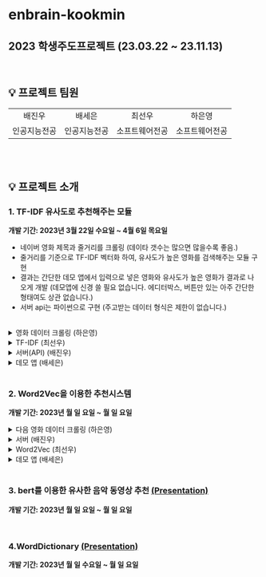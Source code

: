 # enbrain-kookmin
## 2023 학생주도프로젝트 (23.03.22 ~ 23.11.13)

<br>

## 💡 프로젝트 팀원
<table>
      <tbody>
          <tr>
            <tr>
              <td align='center'>배진우</td>
              <td align='center'>배세은</td>
              <td align='center'>최선우</td>
              <td align='center'>하은영</td>
            </tr>
            <tr>
              <td align='center'>인공지능전공</td>
              <td align='center'>인공지능전공</td>
              <td align='center'>소프트웨어전공</td>
              <td align='center'>소프트웨어전공</td>
            </tr>
          </tr>
      </tbody>
  </table>

<br><br>

## 💡 프로젝트 소개
### 1. TF-IDF 유사도로 추천해주는 모듈
**개발 기간: 2023년 3월 22일 수요일 ~ 4월 6일 목요일**
<br>
- 네이버 영화 제목과 줄거리를 크롤링 (데이타 갯수는 많으면 많을수록 좋음.)
- 줄거리를 기준으로 TF-IDF 벡터화 하여, 유사도가 높은 영화를 검색해주는 모듈 구현
- 결과는 간단한 데모 앱에서 입력으로 넣은 영화와 유사도가 높은 영화가 결과로 나오게 개발 (데모앱에 신경 쓸 필요 없습니다. 에디터박스, 버튼만 있는 아주 간단한 형태여도 상관 없습니다.)
- 서버 api는 파이썬으로 구현 (주고받는 데이터 형식은 제한이 없습니다.)
<br>
<details>
<summary>영화 데이터 크롤링 (하은영)</summary>

## 네이버 영화에서 영화 제목과 줄거리를 추출하여 가공

### 기능 설명 및 코드

1. **줄거리 특수문자 제거**
- 정규표현식을 사용하기 위해 re 모듈 사용

```python
# re.sub（정규 표현식, 치환 문자, 대상 문자열）
text = re.sub('[-=+,#/\?:^$.@*\"※~&%ㆍ!』\\‘|\(\)\[\]\<\>`\'…》‘’“”]', '', readData)
```

1. **줄거리 명사 추출 / 불용어 / 한 글자 제거**
- 명사 추출을 위해 konlpy의 Okt 모듈 사용
- 불용어 텍스트 파일을 이용하여 줄거리에서 불용어 제거
- 한 글자는 의미 없는 경우가 많으므로, 한 글자로 이루어진 단어 제거

```python
okt = Okt()
nouns = okt.nouns(readData)  # 명사만 뽑아내기

# 텍스트 파일 열기
korean_stopwords_path = "./korean_stopwords.txt"
with open(korean_stopwords_path, encoding='utf-8') as f:
    stopwords = f.readlines()
stopwords = [x.strip() for x in stopwords]

# 불용어 및 한 글자 제거
remove_char = [x for x in nouns if (x not in stopwords) and (len(x) > 1)]
```

1. **영화 제목 및 줄거리 크롤링**
- HTTP 요청을 보내기 위해 requests 모듈 사용
- 웹페이지 파싱 및 파싱한 문서에서 필요한 정보를 추출하기 위해 BeautifulSoup 모듈 사용

```python
for i in range(start_code, finish_code):
  movie_code = str(i)
  raw = requests.get("https://movie.naver.com/movie/bi/mi/basic.nhn?code=" + movie_code)
  html = bs(raw.text, 'html.parser')

  # 전체 컨테이너
  movie = html.select("div.article")

  # 전체 컨테이너가 가지고 있는 영화 관련 정보
  for a, m in enumerate(movie):

      # 영화 제목 수집
      title = m.select_one("h3.h_movie a")
      # m: BeautifulSoup으로 파싱된 HTML 문서 객체
      # select_one: HTML 문서에서 하나의 요소만 선택하는 메서드
      # "h3.h_movie a": h3 태그의 class 속성 값이 h_movie인 요소의 하위 태그 중 a 태그를 선택

      # 영화 줄거리 수집
      story = m.select("div.story_area p.con_tx")
      # select: HTML 문서에서 여러 요소를 선택하는 메서드
      # "div.story_area p.con_tx": div 태그의 class 속성 값이 story_area인 요소의 하위 태그 중 p 태그의 class 속성 값이 con_tx인 모든 요소를 선택

      # 줄거리가 없으면 넘어가기
      if len(story) == 0:
          continue

      # 영화 관련 정보 엑셀(xlsx) 형식 저장
      # 데이터 만들기 1: HTML로 가져온 정보에서 TEXT 정보만 뽑아서 리스트 형태로 만들기
      story_list = [s.text for s in story]

      # 데이터 만들기 2: 여러 개로 이루어진 리스트 형태를 하나의 문자열 형태로 만들고, 정보 가공
      story_str = ''.join(story_list).replace('\xa0', ' ')
      story_del = stopwords(story_str)   # 명사 추출 + 불용어 및 한 글자 제거
      story_clean = cleanText(story_del)  # 특수문자 제거

      # 데이터 만들기 3: 엑셀에 넣기 위해 리스트 형태로 만들기
      story_split = story_clean.split(' ')
      story_split.insert(0, title.text)  # 엑셀 한 행에 넣기 위해 타이틀을 줄거리(단어형식) 리스트 맨 앞에 넣기

      # 영화 관련 정보 엑셀 행 추가: line by line으로 추가
      sheet.append(story_split)
```

1. **엑셀 파일 생성 및 저장**
- 엑셀 파일을 생성하고 저장하기 위해 openpyx 모듈 사용
- 엑셀 파일을 csv 파일로 바꾸기 위해 pandas 모듈 사용

```python
global is_ok
is_ok = False
wb = openpyxl.Workbook()   # Workbook(): 빈 엑셀 파일을 생성
sheet = wb.active   # active: 현재 활성화된 시트 선택
```

```python
wb.save("navermovie1.xlsx")
df = pd.read_excel('navermovie1.xlsx')
df.to_csv("navermovie1.csv", index=False, header=False, encoding="utf-8-sig")
```

---

### 전체 코드

```python
import re   # 정규표현식을 위한 모듈
import requests   # HTTP 요청을 보내는 모듈
import openpyxl   # 엑셀 관련 모듈
import pandas as pd   # xslx -> csv로 바꾸기 위한 모듈
from bs4 import BeautifulSoup as bs   # 파싱 및 파싱한 문서에서 필요한 정보를 추출하는 모듈
from konlpy.tag import Okt   # 한국어 자연어 처리 모듈

# 특수문자 제거 위한 함수
def cleanText(readData):
    # 줄거리에 포함되어 있는 특수문자 제거
    text = re.sub('[-=+,#/\?:^$.@*\"※~&%ㆍ!』\\‘|\(\)\[\]\<\>`\'…》‘’“”]', '', readData)  # re.sub（정규 표현식, 치환 문자, 대상 문자열）
    return text

def stopwords(readData):
    okt = Okt()
    nouns = okt.nouns(readData)  # 명사만 뽑아내기

    # 텍스트 파일 열기
    korean_stopwords_path = "./korean_stopwords.txt"
    with open(korean_stopwords_path, encoding='utf-8') as f:
        stopwords = f.readlines()
    stopwords = [x.strip() for x in stopwords]

    # 불용어 및 한 글자 제거
    remove_char = [x for x in nouns if (x not in stopwords) and (len(x) > 1)]

    # 문자열로 만들기
    text = ' '.join(remove_char)

    return text

def crawling(start_code, finish_code):
    try:
        global is_ok
        is_ok = False
        wb = openpyxl.Workbook()   # Workbook(): 빈 엑셀 파일을 생성
        sheet = wb.active   # active: 현재 활성화된 시트 선택

        # HTML 파싱
        j = 0
        # 네이버 영화의 영화 코드 범위 지정
        for i in range(start_code, finish_code):

            movie_code = str(i)
            raw = requests.get("https://movie.naver.com/movie/bi/mi/basic.nhn?code=" + movie_code)
            html = bs(raw.text, 'html.parser')

            # 전체 컨테이너
            movie = html.select("div.article")

            # 전체 컨테이너가 가지고 있는 영화 관련 정보
            for a, m in enumerate(movie):

                # 영화 제목 수집
                title = m.select_one("h3.h_movie a")
                # m: BeautifulSoup으로 파싱된 HTML 문서 객체
                # select_one: HTML 문서에서 하나의 요소만 선택하는 메서드
                # "h3.h_movie a": h3 태그의 class 속성 값이 h_movie인 요소의 하위 태그 중 a 태그를 선택

                # 영화 줄거리 수집
                story = m.select("div.story_area p.con_tx")
                # select: HTML 문서에서 여러 요소를 선택하는 메서드
                # "div.story_area p.con_tx": div 태그의 class 속성 값이 story_area인 요소의 하위 태그 중 p 태그의 class 속성 값이 con_tx인 모든 요소를 선택

                # 줄거리가 없으면 넘어가기
                if len(story) == 0:
                    continue

                # 출력용 (지워도 무방)
                print("=" * 50)
                print("제목:", title.text)
                print("줄거리: ")
                for s in story:
                    print(s.text)
                print("-" * 50)

                # 영화 관련 정보 엑셀(xlsx) 형식 저장
                # 데이터 만들기 1: HTML로 가져온 정보에서 TEXT 정보만 뽑아서 리스트 형태로 만들기
                story_list = [s.text for s in story]

                # 데이터 만들기 2: 여러 개로 이루어진 리스트 형태를 하나의 문자열 형태로 만들고, 정보 가공
                story_str = ''.join(story_list).replace('\xa0', ' ')
                story_del = stopwords(story_str)   # 명사 추출 + 불용어 및 한 글자 제거
                story_clean = cleanText(story_del)  # 특수문자 제거

                # 데이터 만들기 3: 엑셀에 넣기 위해 리스트 형태로 만들기
                story_split = story_clean.split(' ')
                story_split.insert(0, title.text)  # 엑셀 한 행에 넣기 위해 타이틀을 줄거리(단어형식) 리스트 맨 앞에 넣기

                # 영화 관련 정보 엑셀 행 추가: line by line으로 추가
                sheet.append(story_split)

                is_ok = True

            # 출력용 (지워도 무방)
            if is_ok == True:
                j = j + 1
            print(finish_code - start_code, "개 중에", finish_code - i, "개 남음")
            print((i - start_code)+1, "번째 영화 체크 중", j, "개의 영화 정보 저장 완료")

		# 엑셀 저장
    except:
        print("에러 발생")
        wb.save("navermovie1.xlsx")
        df = pd.read_excel('navermovie1.xlsx')
        df.to_csv("navermovie1.csv", index=False, header=False, encoding="utf-8-sig")

    finally:
        print("완료")
        wb.save("navermovie2.xlsx")
        df = pd.read_excel('navermovie2.xlsx')
        df.to_csv("navermovie2.csv", index=False, header=False, encoding="utf-8-sig")

crawling(165932, 215932)
```
</details>

<details>
<summary>TF-IDF (최선우)</summary>

  ## TF-IDF를 활용한 유사 영화 도출
### 정의: Term Frequency - Inverse Document Frequency

### 사용

- 문서의 유사도를 구하는 작업
- 검색 시스템에서 검색 결과의 중요도를 정하는 작업
- 문서 내에서 특정 단어의 중요도를 구하는 작업

### TF: 특정 줄거리(영화의) d에서의 특정 단어 t의 등장 횟수

```python
docs = [
  '먹고 싶은 사과',
  '먹고 싶은 바나나',
  '길고 노란 바나나 바나나',
  '저는 과일이 좋아요'
]
```

- 위의 예시에서 문자열을 각각의 줄거리라고 했을 때 세번째 줄거리의 단어 “바나나”가 나온 횟수는 23번

### DF: 특정 단어 t가 등장한 줄거리의 수

- 특정 단어 t가 등장한 줄거리의 수
    - 한 줄거리에서 t가 몇번 나왔는지는 중요하지 않음
- 위의 예시에서 “바나나”가 등장한 줄거리의 개수는 23개

### IDF: DF에 반비례하는 수

![Untitled](https://prod-files-secure.s3.us-west-2.amazonaws.com/de6a9e88-4865-45d4-a901-38d34aebbc8a/46ac930a-5f48-4f69-8196-3f70f67e4e94/Untitled.png)

- 줄거리의 개수가 많아질 때 값이 너무 커지는 것을 막기 위해 log 사용
- df가 0일 때를 대비해 분모에 +1

- 많은 문서에서 나온 단어 ⇒ 어디에나 쓰이는 흔한 단어 ⇒ 중요한 단어 xx

### 사용 모듈

```python
from sklearn.feature_extraction.text import TfidfVectorizer

tfIdfVector= TfidfVectorizer().fit(self.movieList) # movieList에 있는 모든 단어를 TFIDF 벡터로 변환
result = tfIdfVector.transform(self.movieList).toarray() # movieList를 TFIDF 벡터로 변환
```

- self.movieList에는 각 영화의 줄거리가 존재
- 줄거리의 단어들에 대해 벡터화를 진행
- self.moveList를 벡터화된 단어들로 변경

---

## 유사도: 코사인 유사도

- 벡터화된 줄거리들끼리의 유사도를 구하기 위해 코사인 유사도 사용

### 코사인 유사도

![Untitled](https://prod-files-secure.s3.us-west-2.amazonaws.com/de6a9e88-4865-45d4-a901-38d34aebbc8a/e872cc57-1d23-46e2-9c0e-1bdfa3661a23/Untitled.png)

- 같은 차원의 벡터들의 각도를 구한 것
- 각도가 작을 수록 유사 ⇒ cos()이 클수록 유사 ⇒ 1에 가까울 수록 유사

```python
cos_sim =np.dot(story_input, self.moveTFIDF[move])/(norm(story_input)*norm(self.moveTFIDF[movie]))
# story_input: 입력으로 들어온 영화의 제목의 줄거리
# story_input에 대해 다른 영화들의 줄거리 벡터와 cosine sim를 구함
```

### 구현

```python
class cosine_sim:
	def __init__(self):
		# 영화 줄거리 TF-IDF 벡터화
	def cosine_sim_cal(self, name_input);
		# 입력받은 영화 제목과 다른 영화들의 cos_sim을 구하여 
		# 높은 cos_sim을 가진 영화 리스트를 출력
```

### 예시

입력
![Untitled](https://prod-files-secure.s3.us-west-2.amazonaws.com/de6a9e88-4865-45d4-a901-38d34aebbc8a/5cdb92cd-32e1-4883-84d5-0fc97f0f5a71/Untitled.png)

출력
</details>

<details>
<summary>서버(API) (배진우)</summary>
  - urls.py
  <br>
  - 내 ip:8000/api/movies/를 통해서 데이터를 받아야함.

```python
from django.contrib import admin
from django.urls import path
from myapp.views import movies

urlpatterns = [
     path('api/movies/', movies, name='movies'),
]
```

- settings.py
    - 현재 사용하고 있는 ip를 접근 허용
    
    ```python
    ALLOWED_HOSTS = ['10.30.116.172']
    ```
    
- models.py
    - 기존에 models.py를 사용하지 않고 cosin_sim.py를 models.py로 이용
    - django.db에서 models 를 불러 기존 models.py의 형식을 유지
    
    ```python
    import numpy as np
    from numpy.linalg import norm
    from django.db import models
    from .tf_idf import TFIDF
    
    class cosine_sim:
        
        def __init__(self):
    
            self.movieName, self.movieTFIDF = TFIDF().TFIDF_use_module()
    
        def cosine_sim_cal(self, name_input):
            if name_input in self.movieName:
    
                story_input = self.movieTFIDF[self.movieName.index(name_input)]
                result = []
    
                for movie in range(len(self.movieTFIDF)):
                    cos_sim =np.dot(story_input, self.movieTFIDF[movie])/(norm(story_input)*norm(self.movieTFIDF[movie]))
                    if cos_sim > 0.3:
                        result.append([movie,cos_sim])
    
                result = sorted(result, key = lambda x : -x[1]) # 정렬
                result.pop(0)
    
                movieSimName = []
                for m in result:
                    movieSimName.append(self.movieName[m[0]])
                
                return movieSimName
    
            
            else:
                return ["그런 영화는 없어요 ㅠㅠ"]
    ```
    
- view.py
    - 가장 메인인 파일로 데이터를 받고 전송 기능 구현
    - http 전송 방식을 이용하며 데이터의 형식은 Json파일을 이용한다.
    - API에서 사이트 간 요청 위조인 csrf 보안이 필요없기 때문에 간단하게 해체 가능한 csrf_exempt 사용
    - 받은 데이터를 movie_data에 넣어 cosine_sim 모듈을 이용해 유사한 영화 탐색
    - 나온 영화 제목을 리스트에 넣은 후 title 에 해당하는 value에 저장 후 json 형식으로 전송
    
    ```python
    from django.shortcuts import render
    from django.http import JsonResponse
    from django.views.decorators.csrf import csrf_exempt
    from .cosine_sim import cosine_sim
    import json
    # Create your views here
    
    @csrf_exempt
    def movies(request):
        if request.method == 'POST':
            print("DATA RECEIEVED!")
            movie_data = request.POST.dict()
            movie_list = []
            movie_object = cosine_sim()
            movie_title = movie_object.cosine_sim_cal(movie_data)
            for movie in movie_title:
                movie_list.append(movie )
            movie_data = {
                    'title' : movie_list
                    }
            return JsonResponse(movie_data, content_type='application/json; charset=utf-8')
    ```
    

[myproject.zip](https://prod-files-secure.s3.us-west-2.amazonaws.com/de6a9e88-4865-45d4-a901-38d34aebbc8a/73bdf794-01d9-4e38-a58d-49c3ed25bf3e/myproject.zip)
</details>

<details>
<summary>데모 앱 (배세은)</summary>
  ## 데모 앱 만들기 및 서버와 연결하기

## 1. MainActivity

![2023-04-06 (2).png](https://prod-files-secure.s3.us-west-2.amazonaws.com/de6a9e88-4865-45d4-a901-38d34aebbc8a/33e36d7b-6a0f-4538-9d10-50f800a71172/2023-04-06_(2).png)

### -영화 제목 입력 받기

### -서버에 요청 보내기

- 입력된 텍스트를  String형식으로 movietitle이라는 변수에 저장
- JSON형식으로 데이터를 만듦
- HttpURLConnection을 사용하여 서버에 POST요청

```kotlin
val movietitle = binding.movietitle.text.toString() // EditText에서 텍스트 가져오기

            try {
                var json = JSONObject()
                json.put("title", movietitle); // JSON형태로 변환하여 변수에 저장

                val conn = URL("http://10.30.116.62:8000/api/movies/").openConnection() as HttpURLConnection
                conn.doOutput = true
                conn.requestMethod = "POST" // POST방식으로 보냄
                conn.addRequestProperty("Content-Type", "application/json") // HTTP 요청 본문에 JSON데이터를 넣을 것이라는 것을 서버에 알림

								val output = conn.outputStream // 서버에 JSON 데이터 전송
								output.write(json.toString().toByteArray())
								output.flush()
								output.close()
```

### -서버에서 응답 받기

- JSON형식으로 응답을 받아옴
- 예시)

  {
  "title": ["영화1","영화2","영화3"]
  }    

- “title” key에 대한 value를 추출
- 각각의 영화 제목을 String으로 변환하여 리스트 형식으로 SubActivity에 보냄

```kotlin
conn.inputStream.use { `in` -> // 서버로부터 응답 받음
    ByteArrayOutputStream().use { out -> // 응답 데이터 받아옴
        val buf = ByteArray(1024 * 8)
        var length = 0
        while (`in`.read(buf).also { length = it } != -1) {
            out.write(buf, 0, length)
        }
        val response = String(out.toByteArray()) // 응답받은 데이터를 response 변수에 저장

				val jsonObject = JSONObject(response) 
				val titleList = jsonObject.getJSONArray("title") // 서버에서 전달받은 JSON 데이터에서 "title" key에 해당하는 value들 가져옴 
				val titles = ArrayList<String>() // 위 값들 추출하여 ArrayList에 추가
				for (i in 0 until titleList.length()){
				    val title = titleList.getString(i)
				    titles.add(title)
				}

				val titleListObj = TitleList(titles)
				
				val intent = Intent(this, SubActivity::class.java).apply { // SubActivity로 전환
				    putExtra("movieTitle", movietitle) // 검색한 영화 제목 SubActivity로 보내기
				    putExtra("titleList", titleListObj) // 응답받은 영화 제목들 SubActivity로 보내기
				}
```

## 2. SubActivity

MainActivity에서 받은 데이터 리사이클러뷰를 이용해 출력

![2023-04-07.png](https://prod-files-secure.s3.us-west-2.amazonaws.com/de6a9e88-4865-45d4-a901-38d34aebbc8a/a3615819-863f-4cae-9aa2-3e90419cde4e/2023-04-07.png)

SubActivity

제목 : 검색한 영화 제목

item : 검색 결과 영화 제목들

오른쪽 Recyclerview의 영화 제목이

item으로 하나씩 들어감

![2023-04-07 (1).png](https://prod-files-secure.s3.us-west-2.amazonaws.com/de6a9e88-4865-45d4-a901-38d34aebbc8a/051f3a77-7957-40a3-bb40-b35f960db4c2/2023-04-07_(1).png)

Recyclerview

# 결과물

</details>

<br>

### 2. Word2Vec을 이용한 추천시스템
**개발 기간: 2023년 월 일 요일 ~ 월 일 요일**
<details>
<summary>다음 영화 데이터 크롤링 (하은영)</summary>
  ## 다음 영화에서 영화 제목, 줄거리, 장르를 추출하여 가공

### 기능 설명 및 코드

1. **크롤링 (daum_movie_crawling.py)**

1-1. **영화 제목 크롤링**

- 존재하지 않는 페이지가 있을 수도 있으므로, head에서 따오기
    
    ![스크린샷 2023-05-10 오후 2.57.21.png](https://prod-files-secure.s3.us-west-2.amazonaws.com/de6a9e88-4865-45d4-a901-38d34aebbc8a/23190727-b717-4f1b-abd8-3d099327ca87/%E1%84%89%E1%85%B3%E1%84%8F%E1%85%B3%E1%84%85%E1%85%B5%E1%86%AB%E1%84%89%E1%85%A3%E1%86%BA_2023-05-10_%E1%84%8B%E1%85%A9%E1%84%92%E1%85%AE_2.57.21.png)
    

```python
def crawling(start_code, finish_code):
	for i in range(finish_code, start_code, -1):
		movie_code = str(i)
    raw = requests.get("https://movie.daum.net/moviedb/main?movieId=" + movie_code)
    html = bs(raw.text, 'html.parser')

		# 영화 제목 수집
    title = html.find("head").find("title").text.replace(" | 다음영화", "")
    # 존재하지 않는 영화일 때 넘어가기
    if title == "다음영화":
        continue
```

1-2. **영화 줄거리, 장르 크롤링**

- 셀레니움 사용
- 줄거리와 다르게 장르는 같은 이름의 속성값이 많아서 CSS가 아닌 Xpath를 이용해서 찾음
    
    ![스크린샷 2023-05-09 오후 10.48.23.png](https://prod-files-secure.s3.us-west-2.amazonaws.com/de6a9e88-4865-45d4-a901-38d34aebbc8a/0151bdb3-68cf-4dda-badf-753c4cbefc49/%E1%84%89%E1%85%B3%E1%84%8F%E1%85%B3%E1%84%85%E1%85%B5%E1%86%AB%E1%84%89%E1%85%A3%E1%86%BA_2023-05-09_%E1%84%8B%E1%85%A9%E1%84%92%E1%85%AE_10.48.23.png)
    

```python
		# 페이지가 완전히 로드되는 걸 기다리지 않게끔 웹 드라이버 설정
    caps = DesiredCapabilities().CHROME
    caps["pageLoadStrategy"] = "none"   # default: caps["pageLoadStrategy"] = "normal"

    options = Options()
    options.add_argument("--headless")  # 창을 띄우지 않게끔
    driver = webdriver.Chrome('chromedriver', options=options)
    driver.get("https://movie.daum.net/moviedb/main?movieId=" + movie_code)          

    # 영화 줄거리 수집
    try:
        raw_story = WebDriverWait(driver, 5).until(
            EC.presence_of_element_located((By.CSS_SELECTOR, '#mainContent > div > div.box_detailinfo > div.contents > div.detail_basicinfo > div > div > div'))
        ).text
        # 해당 요소가 로딩될 때까지 최대 5초까지 대기
        # presence_of_element_located: 로딩된 페이지에 조건 요소가 있는지 확인
        story = raw_story.replace("\n", " ")
    except:   # 줄거리 정보가 없을 때
        story = ""

    # 영화 장르 수집
    try:
        genre = driver.find_element(By.XPATH, '//*[@id="mainContent"]//dt[contains(text(), "장르")]').find_element(By.XPATH, 'following-sibling::dd').text
    except:   # 장르 정보가 없을 때
        genre = ""
```

- 줄거리가 있는 영화들의 개수를 3만 개 이상으로 하기 위한 코드

```python
		# 줄거리가 없는 영화 제외했을 때의 영화 정보의 개수 정하기
    if len(data[-1]['story']) != 0:
        cnt += 1
        if cnt == 35000:
            return
```

1. **줄거리, 장르 가공 (processed_daum_movie.py)**

2-1. **줄거리 특수문자 제거 함수**

- 정규표현식을 사용하기 위해 re 모듈 사용

```python
# re.sub（정규 표현식, 치환 문자, 대상 문자열）
text = re.sub('[-=+,#/\?:^$.@*\"※~&%ㆍ!』\\‘|\(\)\[\]\<\>`\'…》‘’“”]', '', readData)
```

2-2. **줄거리 명사 추출 / 불용어 / 한 글자 제거 함수**

- 명사 추출을 위해 konlpy의 Okt 모듈 사용
- 불용어 텍스트 파일을 이용하여 줄거리에서 불용어 제거
- 한 글자는 의미 없는 경우가 많으므로, 한 글자로 이루어진 단어 제거

```python
okt = Okt()
nouns = okt.nouns(readData)  # 명사만 뽑아내기

# 텍스트 파일 열기
korean_stopwords_path = "./korean_stopwords.txt"
with open(korean_stopwords_path, encoding='utf-8') as f:
    stopwords = f.readlines()
stopwords = [x.strip() for x in stopwords]

# 불용어 및 한 글자 제거
remove_char = [x for x in nouns if (x not in stopwords) and (len(x) > 1)]
```

2-3. **줄거리, 장르를 단어로 나눠서 리스트에 넣기**

```python
processed_data = []
for d in data:
    # 줄거리 가공
    story_del = stopwords(d['story'])  # 명사 추출 + 불용어 및 한 글자 제거
    story_clean = cleanText(story_del)  # 특수문자 제거

    # story value값 리스트로 만들기
    if len(story_clean) == 0:
        story_final = []
    else:
        story_final = story_clean.split(" ")

    d['story'] = story_final

		# 장르 가공
    # genre value값 리스트로 만들기
    if len(d['genre']) == 0:
        genre_final = []
    else:
        genre_final = d['genre'].split("/")

    d['genre'] = genre_final

    # 줄거리 및 장르 저장
    processed_data.append(d)
```

1. **피클 저장**

```python
with open('daum_moive.pickle', 'wb') as f:
	pickle.dump(data, f, pickle.HIGHEST_PROTOCOL)
```

- 피클로 저장된 최종 형태:
    
    [{'title': '가디언즈 오브 갤럭시: Volume 3', 'story': ['가모라', '슬픔', '피터', '위기', '은하계', '동료', '위해', '다시', '한번', '가디언즈', '경우', '마지막', '미션', '이야기'], 'genre': ['액션', '어드벤처', 'SF']}, {'title': '그루지 2020', ···}
    

---

### 전체 코드

- **daum_movie_crawling.py**

```python
import requests   # HTTP 요청을 보내는 모듈
from bs4 import BeautifulSoup as bs   # 파싱 및 파싱한 문서에서 필요한 정보를 추출하는 모듈
from selenium import webdriver   # 웹 브라우저를 조작하는 모듈
from selenium.webdriver.common.by import By   # 웹 페이지에서 요소를 찾는 방법에 대한 모듈
from selenium.webdriver.support.ui import WebDriverWait   # 특정 조건이 충족될 때까지 대기하는 모듈
from selenium.webdriver.support import expected_conditions as EC   # 특정 조건이 충족될 때까지 대기하는 모듈에서 사용하는, 예상 조건에 대한 모듈
from selenium.webdriver.chrome.options import Options   # Chrome 브라우저 설정에 대한 모듈
from selenium.webdriver.common.desired_capabilities import DesiredCapabilities   # 웹 드라이버 설정에 대한 모듈
import pickle   # 데이터를 파일로 저장하고 불러오는 모듈

def crawling(start_code, finish_code):
    try:
        global is_ok
        is_ok = False
        cnt = 0
        j = 0
        data = []  # 수집한 데이터를 저장할 리스트

        # 영화 코드 범위 지정
        for i in range(finish_code, start_code, -1):
            movie_code = str(i)
            raw = requests.get("https://movie.daum.net/moviedb/main?movieId=" + movie_code)
            html = bs(raw.text, 'html.parser')

            # 페이지가 완전히 로드되는 걸 기다리지 않게끔 웹 드라이버 설정
            caps = DesiredCapabilities().CHROME
            caps["pageLoadStrategy"] = "none"   # default: caps["pageLoadStrategy"] = "normal"

            options = Options()
            options.add_argument("--headless")  # 창을 띄우지 않게끔
            driver = webdriver.Chrome('chromedriver', options=options)
            driver.get("https://movie.daum.net/moviedb/main?movieId=" + movie_code)

            # 영화 제목 수집
            title = html.find("head").find("title").text.replace(" | 다음영화", "")
            # 존재하지 않는 영화일 때 넘어가기
            if title == "다음영화":
                continue

            # 영화 줄거리 수집
            try:
                raw_story = WebDriverWait(driver, 5).until(
                    EC.presence_of_element_located((By.CSS_SELECTOR, '#mainContent > div > div.box_detailinfo > div.contents > div.detail_basicinfo > div > div > div'))
                ).text
                # 해당 요소가 로딩될 때까지 최대 5초까지 대기
                # presence_of_element_located: 로딩된 페이지에 조건 요소가 있는지 확인
                story = raw_story.replace("\n", " ")
            except:   # 줄거리 정보가 없을 때
                story = ""

            # 영화 장르 수집
            try:
                genre = driver.find_element(By.XPATH, '//*[@id="mainContent"]//dt[contains(text(), "장르")]').find_element(By.XPATH, 'following-sibling::dd').text
            except:   # 장르 정보가 없을 때
                genre = ""

            # 데이터를 리스트에 추가
            data.append({'title': title, 'story': story, 'genre': genre})

						# 저장
            with open('daum_moive.pickle', 'wb') as f:
                pickle.dump(data, f, pickle.HIGHEST_PROTOCOL)

            # 창 닫기
            driver.quit()

            # 줄거리가 없는 영화 제외했을 때의 영화 정보의 개수 정하기
            if len(data[-1]['story']) != 0:
                cnt += 1
                if cnt == 35000:
                    return

            # 출력용 (지워도 무방)
            is_ok = True
            print("=" * 50)
            print("제목:", title)
            print("줄거리: ", story)
            print("장르: ", genre)
            print("-" * 50)
            if is_ok == True:
                j = j + 1
            print((finish_code - i) + 1, "번째 영화 체크 중", j, "개의 영화 정보 저장 완료 (줄거리가 존재하는 영화 정보는", cnt, "개)")
            print(finish_code - start_code, "개 중에", (i - start_code) - 1, "개 남음")

    except:
        print((finish_code - i) + 1, "번째 영화 체크 중 error")

crawling(24157, 129157)   # 총 105,000만 개
```

- **processed_daum_movie.py**

```python
import re  # 정규표현식을 위한 모듈
import pickle
from konlpy.tag import Okt  # 한국어 자연어 처리 모듈

# 특수문자 제거 위한 함수
def cleanText(readData):
    # 줄거리에 포함되어 있는 특수문자 제거
    text = re.sub('[-=+,#/\?:^$.@*\"※~&%ㆍ!』\\‘|\(\)\[\]\<\>`\'…》‘’“”]', '',
                  readData)  # re.sub（정규 표현식, 치환 문자, 대상 문자열）
    return text

def stopwords(readData):
    okt = Okt()
    nouns = okt.nouns(readData)  # 명사만 뽑아내기

    # 텍스트 파일 열기
    korean_stopwords_path = "./korean_stopwords.txt"
    with open(korean_stopwords_path, encoding='utf-8') as f:
        stopwords = f.readlines()
    stopwords = [x.strip() for x in stopwords]

    # 불용어 및 한 글자 제거
    remove_char = [x for x in nouns if (x not in stopwords) and (len(x) > 1)]

    # 문자열로 만들기
    text = ' '.join(remove_char)

    return text

def processedData():
    with open('daum_moive.pickle', 'rb') as f:
        data = pickle.load(f)

    processed_data = []
    for d in data:
        # 줄거리 가공
        story_del = stopwords(d['story'])  # 명사 추출 + 불용어 및 한 글자 제거
        story_clean = cleanText(story_del)  # 특수문자 제거

        # story value값 리스트로 만들기
        if len(story_clean) == 0:
            story_final = []
        else:
            story_final = story_clean.split(" ")

        d['story'] = story_final

				# 장르 가공
        # genre value값 리스트로 만들기
        if len(d['genre']) == 0:
            genre_final = []
        else:
            genre_final = d['genre'].split("/")

        d['genre'] = genre_final

        # 줄거리 및 장르 저장
        processed_data.append(d)

    with open("processed_daum_movie.pickle", "wb") as f:
        pickle.dump(processed_data, f)

processedData()
```
</details>

<details>
<summary>서버 (배진우)</summary>
  - 방화벽의 대한 접근 허용
    - MySQL은 보통 3306의 포트를 사용하며 , 외부에서 3000포트로 접근을 허용, SSH를 허용했으나 실패, ICMP를 허용해 ping을 확인.

![Untitled](https://prod-files-secure.s3.us-west-2.amazonaws.com/de6a9e88-4865-45d4-a901-38d34aebbc8a/b77f94fa-16c7-488e-9889-5cdbf4550880/Untitled.png)

고정 IP주소를 부여해 코드 변화 없음.

![Untitled](https://prod-files-secure.s3.us-west-2.amazonaws.com/de6a9e88-4865-45d4-a901-38d34aebbc8a/11369fa6-a94a-4ddb-8675-a42586248376/Untitled.png)

MySQL 콘솔 접속후 새로운 사용자를 생성하고 액세스 권한 부여  및 데이터베이스 생성

```jsx
CREATE USER '사용자_이름'@'locaIhost' IDENTIFIED BY '비밀번호';
GRANT ALL PRIVILEGES ON *.* TO '사용자_이름'@'Iocalhost' WITH GRANT OPTION;
FLUSH PRIVILEGES;
CREATE DATABASE 데이터베이스_이름;
```

MySQL 로그인 후 데이터베이스 선택

```jsx
mysql -u [사용자명] -p
USE [데이터베이스명];
CREATE TABLE [테이블명] (
  id INT AUTO_INCREMENT PRIMARY KEY, // id 자동 증가되는 기본 키(PK) 열
  title VARCHAR(255), // 최대 255글자
  plot TEXT // 긴 줄거리
);
```

- 데이터베이스에 데이터 저장

```python
import pickle
import MySQLdb

# 데이터베이스 연결 설정
db = MySQLdb.connect(host='localhost', user='bgw4399', password='qowlsdn4399', database='word2vec')
cursor = db.cursor()

# pickle 파일에서 데이터 추출
with open('processed_daum_movie_final.pickle', 'rb') as file:
    data = pickle.load(file)

# 데이터베이스에 전송할 SQL 쿼리 작성

query = "INSERT INTO move (title, plot) VALUES (%S, %s)"

# 데이터베이스에 데이터 전송
for item in data:
    cursor.execute(query, (item['titIe'], " ".join(item['story'])))
# 변경 사항 커밋
db.commit()

# 연결 종료
db.close()
```

- 바뀐 [settings.py](http://settings.py) 부분

모든 사람들의 ip를 허용 (보안이 취약하다)

```jsx
ALLOWED_HOST = ['*']
```

기존에 만들어놓은 계정을 등록

```jsx
DATABASS = {
    'default': {
        'ENGINE': 'django.db.backends.mysql',
        'NAME': 'word2vec',
        'USER': 'bgw4399',
        'PASSWORD': 'qowlsdn4399',
        'HOST': 'localhost',
        'PORT': '3300',
    }
}
```

문제점

ssh를 이용한 연결 오류(이유 찾지 못함..)

```python
ssh: connect to host ec2-3-105-118-201.ap-southeast-2.compute.amazonaws.com port 202: Connection timed out
```
</details>

<details>
<summary>Word2Vec (최선우)</summary>
  ## 워드 임베딩: 단어를 (밀집 표현으로 나타낸) 벡터로 표현하는 방법 (밀집 표현)

- LSA, Word2Vec, FastText, Glove 등이 있음

## Word2Vec

- 단어 벡터의 값이 단어의 의미를 수치화한 것
    
    → 벡터 간 유의미한 유사도 반영 (단어 벡터의 값이 비슷하면 의미가 유사한 것)
    
    → 단어의 의미를 수치화
    

![Untitled](https://prod-files-secure.s3.us-west-2.amazonaws.com/de6a9e88-4865-45d4-a901-38d34aebbc8a/bfc22de0-5027-4388-8733-3b6377a1295b/Untitled.png)

### 분산 표현: 단어의 의미를 다차원 공간에 벡터화하는 방법(공간의 크기를 100차원으로 정하면 단어의 의미를 100차원의 공간을 이용하여 나타냄)

- 의미
    - Word2Vec에서 단어를 벡터로 나타내는 방법
    - 단어의 의미를 여러 차원에다가 분산하여 표현
- **가정: “비슷한 문맥에서 등장하는 단어들은 비슷한 의미를 가진다” (분포 가설)**
    - ex) “동물원에 있는 ~는 정말 귀엽다”에서 나올 단어들은 강아지, 고양이 등이 있다. → 비슷한 문맥에서 등장하는 단어들은 비슷한 의미를 가지므로 강아지와 고양이는 분포가설에 의해 비슷한 의미를 가지면 비슷한 벡터의 형태를 가진다
- 방법
    1. 분포 가설을 이용하여 텍스트를 학습
    2. 단어의 의미를 벡터의 여러 차원에 분산하여 표현
- 장점
    - 벡터 간 유의미한 유사도 반영 가능
    - 저차원으로 단어 벡터 표현 가능 (희소표현에 비해)

### CBOW(Continuous Bag of Words): 주변 단어들로부터 중심 단어를 예측하는 방법

ex) 예를 들어, "I love ___"라는 문장이 주어졌을 때, "I love pizza"라는 답을 출력

이때, "pizza"가 중심 단어가 되고, "I", "love"가 주변 단어

![Untitled](https://prod-files-secure.s3.us-west-2.amazonaws.com/de6a9e88-4865-45d4-a901-38d34aebbc8a/91e34ce3-4f6f-4b26-a296-491dbb7df6fb/Untitled.png)

인공신경망의 입력은 원핫 벡터

![Untitled](https://prod-files-secure.s3.us-west-2.amazonaws.com/de6a9e88-4865-45d4-a901-38d34aebbc8a/569091d9-1d04-4e92-ae8a-ab70fd290007/Untitled.png)

lookup table이 임베딩의 결과가 됨 (또는 w와 w`을 모두 이용하여) 

w와 w`은 처음에 랜덤 값을 갖고 훈련시킴 (w와 w`는 완전 다른 행렬, w, w`을 잘 훈련시키자)

![Untitled](https://prod-files-secure.s3.us-west-2.amazonaws.com/de6a9e88-4865-45d4-a901-38d34aebbc8a/d8f1218c-8f34-440d-a760-695702f628f4/Untitled.png)

W와 곱해진 원핫벡터(입력벡터)들은 평균으로 합쳐져서 M이 됨

M은 W`과 곱해지고 softmax 함수를 지나면서 y^(추정값)을 도출

![Untitled](https://prod-files-secure.s3.us-west-2.amazonaws.com/de6a9e88-4865-45d4-a901-38d34aebbc8a/46ff05c2-7da2-4d0b-b5dd-b3277e9cc144/Untitled.png)

크로스 엔트로피를 이용해 원래 레이블을 이용하여 두 값의 오차를 줄여가며 학습

### Skip-gram: CBOW와 반대로 중심 단어로부터 주변 단어들을 예측하는 방법

ex)예를 들어, "pizza"가 주어졌을 때, "I", "love"를 출력

![Untitled](https://prod-files-secure.s3.us-west-2.amazonaws.com/de6a9e88-4865-45d4-a901-38d34aebbc8a/f06d6daa-86a6-4997-945a-70e460093dd7/Untitled.png)

## 영화 유사도에 적용

### → 단어끼리의 유사도가 아닌 줄거리끼리의 유사도 비교가 필요

### → 각 단어 벡터를 모두 합치는 방안 선택

![Untitled](https://prod-files-secure.s3.us-west-2.amazonaws.com/de6a9e88-4865-45d4-a901-38d34aebbc8a/bfc22de0-5027-4388-8733-3b6377a1295b/Untitled.png)

- 벡터라고 생각했을 때 합 벡터가 비슷하면 비슷한 영화라고 생각

### → 벡터를 모두 합쳤으므로 크기는 중요하지않기 때문에 각도만 구하는 코사인 유사도를 이용하여 유사도 구함

### Cbow와 Skip-gram

skip-gram

![Untitled](https://prod-files-secure.s3.us-west-2.amazonaws.com/de6a9e88-4865-45d4-a901-38d34aebbc8a/3c075e6d-6d8f-435e-ad83-6426f3b29fda/Untitled.png)

cbow

![Untitled](https://prod-files-secure.s3.us-west-2.amazonaws.com/de6a9e88-4865-45d4-a901-38d34aebbc8a/ad93aab0-ebc8-4407-af64-f8f68ab3bb6c/Untitled.png)

```python
import pickle
from gensim.models.word2vec import Word2Vec
from cosine_sim import cosine_sim

class Word2vec_movie:

    def __init__(self):

        self.model_word2vec = Word2Vec.load("word2vec_final_skip")
        
        # DB에서 가져와야됨
        with open('data/processed_daum_movie_final.pickle', 'rb') as f:
            data = pickle.load(f)

        self.title = [i['title'] for i in data]
        self.story = [i['story'] for i in data]

    def cosine_sim_calc(self, movie_title):
        
        movie_title_vector = 0

        if movie_title in self.title:
            for word in self.story[self.title.index(movie_title)]:
                if word in self.model_word2vec.wv:
                    movie_title_vector += self.model_word2vec.wv[word]
            #print(movie_title_vector)
            sim_movie = []
            for index in range(len(self.story)):
                if not self.story[index] :
                    continue
                # print(self.story[index])
                movie_diff_vector = 0
                for word in self.story[index]:
                    if word in self.model_word2vec.wv:
                        movie_diff_vector += self.model_word2vec.wv[word]
                #print(cosine_sim().cosine_sim_cal(movie_title_vector, movie_diff_vector))
                cosine_sim_value = cosine_sim().cosine_sim_cal(movie_title_vector, movie_diff_vector)
                # print(cosine_sim_value)
                if cosine_sim_value > 0.5 :
                    tmp = []
                    tmp.append(float(cosine_sim_value))
                    tmp.append(self.title[index])
                    tmp.append(movie_diff_vector)
                    sim_movie.append(tmp)
            return sorted(sim_movie, key=lambda x:-x[0])[1:8]

                

if __name__ == '__main__' :
    movie = Word2vec_movie()
    print(len(movie.title))
    print(len(movie.story))
    for i, j in zip(movie.title, movie.story):
        print(i, j)
    print(movie.title.index("판문점"))
    print(movie.model_word2vec.wv["동료"])
    a=movie.cosine_sim_calc("황혼의 검객")
    # with open("sample.pickle", "wb") as fw:
    #     pickle.dump(a, fw)
    print(a)
```
</details>

<details>
<summary>데모 앱 (배세은)</summary>
  movie.html

```html
<!DOCTYPE html>
<html lang="ko">
  <head>
    <meta charset="UTF-8" />
    <meta http-equiv="X-UA-Compatible" content="IE=edge" />
    <meta name="viewport" content="width=device-width, initial-scale=1.0" />
    <link rel="stylesheet" href="index.css" />
    <title>영화 추천 서비스</title>
  </head>
  <body>
    <div class="title">
      <div style="font-size: 40px">비슷한 영화 추천 서비스</div>
    </div>
    <p style="font-size: 23px" ; align="center" ;>
      마음에 들었던 영화 제목을 입력해주세요
      <div style="text-align: center">
        <form id="search-form">
          <input type="text" name="movie" size="40" /><br><br>
          <input type="submit" style="width: 40pt; height: 22pt" value="제출">
        </form>
      </div>
    </p>
    // jQuery는 HTML 이벤트 처리와 같은 기능을 부여하는 오픈소스 기반의 자바스크립트 라이브러리
		// CDN : 웹 주소, 빠르게 JQuery를 로드할 수 있음
    <script src="https://code.jquery.com/jquery-3.6.0.min.js"></script> // jQuery 라이브러리를 CDN에서 가져오기
    <script>
      $(document).ready(function() { // 문서가 준비되면 매개변수로 넣은 콜백 함수를 실행
        $('#search-form').submit(function(event) { // 검색 폼에서 버튼이 클릭되는 이벤트 발생시 호출됨
          event.preventDefault(); // 검색 버튼 클릭시 기본 동작(새로고침)을 중지
          const movieTitle = $('input[name="movie"]').val(); // 검색어를 가져와 'movieTitle'변수에 할당
          $.ajax({ // AJAX 요청 보냄, 동적인 웹 페이지를 만들기 위한 기법
            url: 'http://3.105.118.201:8000/api/movies/', // 요청할 서버 URL 지정
            type: 'GET', // 요청 방식을 GET방식으로 지정
            dataType: 'json', // 받아올 데이터의 자료형 지정
            data: { movie: movieTitle }, // 딕셔너리 형태 movie 키 값에 입력받은 movieTitle 변수 값 value로 전
            success: function(response) { //요청이 성공한 경우 실행할 콜백 함수
              const movieList = response.movie; // 응답 데이터에서 영화 목록 가져오기
              let movieListHtml = ""; // 생성된 영화 목록 출력 위한 HTML 문자열 저장, 이전 검색 결과에 남아있는 HTML 문자열 초기화 
              for (let i = 0; i < movieList.length; i++) {
                movieListHtml += `<div>${i + 1}. ${movieList[i]}</div>`; // 영화 목록을 돌며 배열에 저장된 목록을 div 태그 형태로 변환 후 변수에 추가 
              }
              localStorage.setItem("movieTitle", movieTitle); // 페이지에서 전달받은 영화 제목 localStorage에 저장
              localStorage.setItem("movieListHtml", movieListHtml); // 검색 결과 HTML 문자열 localStorage에 저장
              const url = `./after.html`; // after.html 페이지 주소 생성
              window.location.href = url; // 페이지 이동
            },
            error: function(error) { // 요청 실패시 error 콜백 함수 호출
              console.log(error);
            }
          });
        });
      });
    </script>    
  </body>
</html>
```

after.html

```html
<!DOCTYPE html>
<html lang="ko">
  <head>
    <meta charset="UTF-8" />
    <meta http-equiv="X-UA-Compatible" content="IE=edge" />
    <meta name="viewport" content="width=device-width, initial-scale=1.0" />
    <link rel="stylesheet" href="index.css" />
    <title>영화 추천 서비스</title>
  </head>
  <body>
    <div class="title">
      <div style="font-size: 40px">영화를 검색한 결과입니다!</div>
      <div style="padding: 30px"></div>
      <div style="font-size: 20px">
        검색한 영화 :
        <span id="search"></span> <!--movieTitle 출력
      </div>
      <div style="padding: 10px"></div>
      <div style="font-size: 20px">
        <span id="result"></span>
      </div>
    </div>
    <div id="movie-list" style="margin-top: 30px; font-size: 23px"></div>
    <script src="https://code.jquery.com/jquery-3.6.0.min.js"></script>
    <script>
      $(document).ready(function () { // 페이지 로딩이 끝나면 실행됨
        const params = new URLSearchParams(window.location.search); // URL 파라미터 가져오기
        const movieTitle = localStorage.getItem("movieTitle"); // localStorage를 이용하여 movie.html에서 저장한 movieTitle 가져오기
        $("#search").text(movieTitle); // id가 search인 html요소에 출력
        const movieListHtml = localStorage.getItem("movieListHtml"); // localStorage를 이용하여 movie.html에서 저장한 영화제목들 가져오기
        $("#result").html(movieListHtml); // id가 result인 html요소에 결과값들 출
      });
    </script>
  </body>
</html>
```

![Untitled](https://prod-files-secure.s3.us-west-2.amazonaws.com/de6a9e88-4865-45d4-a901-38d34aebbc8a/0ede72c8-6b30-481d-9532-ef8096b950c2/Untitled.png)

![2023-05-12.png](https://prod-files-secure.s3.us-west-2.amazonaws.com/de6a9e88-4865-45d4-a901-38d34aebbc8a/583dc7f3-6661-485f-a5d8-47411dfa322c/2023-05-12.png)

### **t-SNE**

- 매니폴드 알고리즘 중 하나
- 비선형적인 고차원 데이터를 저차원으로 투영하는 차원 축소 방법으로, 고차원 데이터의 간의 군집 간 거리 관계를 보존
- t-SNE 알고리즘에서 데이터 간 유사성 측정 방법
    1. 고차원 데이터에서 코사인 유사도 등을 이용해 거리 측정.
    2. 고차원 데이터/저차원 데이터의 각각의 유사성을 확률 분포로 변환 -> 고차원 데이터는 정규 분포, 저차원 데이터는 t-분포(자유도: 1)를 사용하여 데이터의 확률 분포를 모델링.
    3. 고차원 데이터와 저차원 데이터 간의 확률 분포의 차이를 최소화하는 방식으로 저차원 데이터를 학습. 즉, 고차원 데이터와 저차원 데이터의 유사성을 최대한 유지하는 방식.
</details>

<br>

### 3. bert를 이용한 유사한 음악 동영상 추천 <a href="https://docs.google.com/presentation/d/1s2oMH_I8BhrLWoHcPZ7lIQ9P8rGuU9aZtOE5QWU9rIo/edit?pli=1#slide=id.p1">(Presentation)</a>
**개발 기간: 2023년 월 일 요일 ~ 월 일 요일**

<br>

### 4.WordDictionary <a href="https://docs.google.com/presentation/d/1h7AJ3oC5FaML3LA510PhZqCrAyvJwMBJZ9be1RgL_80/edit#slide=id.g2381826a579_2_75">(Presentation)</a>
**개발 기간: 2023년 월 일 수요일 ~ 월 일 요일**





<!--
## Getting started

To make it easy for you to get started with GitLab, here's a list of recommended next steps.

Already a pro? Just edit this README.md and make it your own. Want to make it easy? [Use the template at the bottom](#editing-this-readme)!

## Add your files

- [ ] [Create](https://docs.gitlab.com/ee/user/project/repository/web_editor.html#create-a-file) or [upload](https://docs.gitlab.com/ee/user/project/repository/web_editor.html#upload-a-file) files
- [ ] [Add files using the command line](https://docs.gitlab.com/ee/gitlab-basics/add-file.html#add-a-file-using-the-command-line) or push an existing Git repository with the following command:

```
cd existing_repo
git remote add origin https://gitlab.com/enbrainai/enbrain-kookmin.git
git branch -M main
git push -uf origin main
```

## Integrate with your tools

- [ ] [Set up project integrations](https://gitlab.com/enbrainai/enbrain-kookmin/-/settings/integrations)

## Collaborate with your team

- [ ] [Invite team members and collaborators](https://docs.gitlab.com/ee/user/project/members/)
- [ ] [Create a new merge request](https://docs.gitlab.com/ee/user/project/merge_requests/creating_merge_requests.html)
- [ ] [Automatically close issues from merge requests](https://docs.gitlab.com/ee/user/project/issues/managing_issues.html#closing-issues-automatically)
- [ ] [Enable merge request approvals](https://docs.gitlab.com/ee/user/project/merge_requests/approvals/)
- [ ] [Automatically merge when pipeline succeeds](https://docs.gitlab.com/ee/user/project/merge_requests/merge_when_pipeline_succeeds.html)

## Test and Deploy

Use the built-in continuous integration in GitLab.

- [ ] [Get started with GitLab CI/CD](https://docs.gitlab.com/ee/ci/quick_start/index.html)
- [ ] [Analyze your code for known vulnerabilities with Static Application Security Testing(SAST)](https://docs.gitlab.com/ee/user/application_security/sast/)
- [ ] [Deploy to Kubernetes, Amazon EC2, or Amazon ECS using Auto Deploy](https://docs.gitlab.com/ee/topics/autodevops/requirements.html)
- [ ] [Use pull-based deployments for improved Kubernetes management](https://docs.gitlab.com/ee/user/clusters/agent/)
- [ ] [Set up protected environments](https://docs.gitlab.com/ee/ci/environments/protected_environments.html)

***

# Editing this README

When you're ready to make this README your own, just edit this file and use the handy template below (or feel free to structure it however you want - this is just a starting point!). Thank you to [makeareadme.com](https://www.makeareadme.com/) for this template.

## Suggestions for a good README
Every project is different, so consider which of these sections apply to yours. The sections used in the template are suggestions for most open source projects. Also keep in mind that while a README can be too long and detailed, too long is better than too short. If you think your README is too long, consider utilizing another form of documentation rather than cutting out information.

## Name
Choose a self-explaining name for your project.

## Description
Let people know what your project can do specifically. Provide context and add a link to any reference visitors might be unfamiliar with. A list of Features or a Background subsection can also be added here. If there are alternatives to your project, this is a good place to list differentiating factors.

## Badges
On some READMEs, you may see small images that convey metadata, such as whether or not all the tests are passing for the project. You can use Shields to add some to your README. Many services also have instructions for adding a badge.

## Visuals
Depending on what you are making, it can be a good idea to include screenshots or even a video (you'll frequently see GIFs rather than actual videos). Tools like ttygif can help, but check out Asciinema for a more sophisticated method.

## Installation
Within a particular ecosystem, there may be a common way of installing things, such as using Yarn, NuGet, or Homebrew. However, consider the possibility that whoever is reading your README is a novice and would like more guidance. Listing specific steps helps remove ambiguity and gets people to using your project as quickly as possible. If it only runs in a specific context like a particular programming language version or operating system or has dependencies that have to be installed manually, also add a Requirements subsection.

## Usage
Use examples liberally, and show the expected output if you can. It's helpful to have inline the smallest example of usage that you can demonstrate, while providing links to more sophisticated examples if they are too long to reasonably include in the README.

## Support
Tell people where they can go to for help. It can be any combination of an issue tracker, a chat room, an email address, etc.

## Roadmap
If you have ideas for releases in the future, it is a good idea to list them in the README.

## Contributing
State if you are open to contributions and what your requirements are for accepting them.

For people who want to make changes to your project, it's helpful to have some documentation on how to get started. Perhaps there is a script that they should run or some environment variables that they need to set. Make these steps explicit. These instructions could also be useful to your future self.

You can also document commands to lint the code or run tests. These steps help to ensure high code quality and reduce the likelihood that the changes inadvertently break something. Having instructions for running tests is especially helpful if it requires external setup, such as starting a Selenium server for testing in a browser.

## Authors and acknowledgment
Show your appreciation to those who have contributed to the project.

## License
For open source projects, say how it is licensed.

## Project status
If you have run out of energy or time for your project, put a note at the top of the README saying that development has slowed down or stopped completely. Someone may choose to fork your project or volunteer to step in as a maintainer or owner, allowing your project to keep going. You can also make an explicit request for maintainers.
-->
